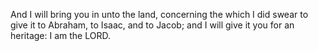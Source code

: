 And I will bring you in unto the land, concerning the which I did swear to give it to Abraham, to Isaac, and to Jacob; and I will give it you for an heritage: I am the LORD.
